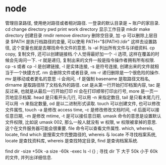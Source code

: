  # node

管理目录路径, 使用绝对路径或者相对路径. 一登录的默认目录是 ~ 账户的家目录.
cd change directory 
pwd print work directory 显示工作目录
mkdir make directory 创建目录
rmdir remove directory 删除空目录, 加 -p 可以删除上层目录
$PATH 是执行档路径的变量, 可以使用 PATH="${PATH}:/dir" 这样去设置路径, 这个变量也就是去哪找命令文件的意思.
ls -al 列出所有文件与详细资料.
cp copy, 复制文件, 还可以创建链接档.个人觉得最好加一个 -i 选项, 这样在覆盖的时候会先询问一下. -r 就是递归, 复制出来的文件一般是指令操作者拥有所有权限.
cp -s 或者 cp -l 是创建链接, -l 是实体连接, -s 是符号连接, 创建出来的文件就相当于一个快捷方式.
rm 会删除文件或者目录, rm -r 递归删除是一个很危险的操作.
mv 是移动或者更名的意思 -i 会询问, -f 是强制
basename 是取路径文档名, dirname 是取路径除了文档名外的路径.
cat 是从第一行开始打印档案内容, tac 是反过来, 也就是从最后一行开始打印
nl 会在打印顺带打印出行号, more 是一页一页地显示档案.
head 是只看开头几行, 可以用 -n 来指定数目, tail 是只看末尾几行, 可以用 -n 来指定数量, od 是以二进制形式读取.
touch 可以创建文件, 也可以修改文件属性, touch -a 是修改 access time, -c 是修改修改文档时间, -d 后面可以接任意日期, -m 是修改 mtime, -t 是可以接任意日期.
umask 命令的意思是设置默认文件权限, 比如说 umask 002, 那么一般人就没有 w 权限, w 权限被拿掉的意思.这个在文件服务器可能会很重要.
file 命令可以查看文件属性.
which, whereis, locate, find
which 是搜索文件完整路径的, whereis 与 locate 不寻找档案系统, locate 是查找资料库, whereis 是查找特定目录, find 是查询档案系统.

find dir -size +50k -a size -60k -exec ls -l {} \;
寻找 dir 下 大于 50k 小于 60k 的文件, 并列出详细信息.
